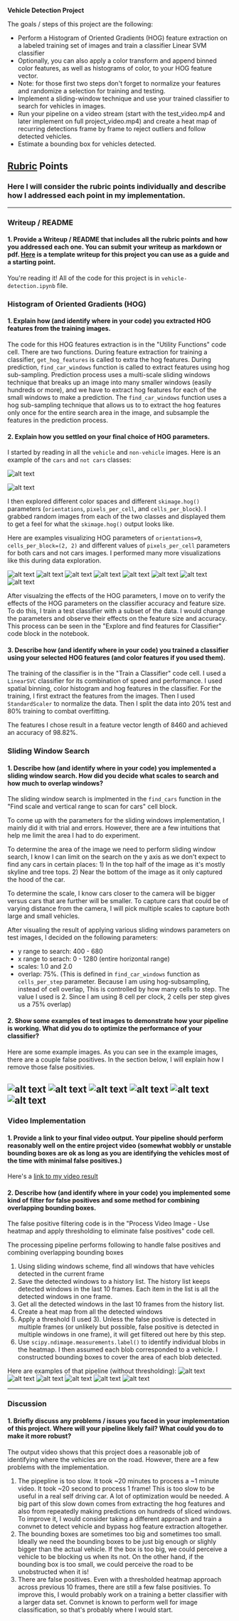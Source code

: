 **Vehicle Detection Project**

The goals / steps of this project are the following:

* Perform a Histogram of Oriented Gradients (HOG) feature extraction on a labeled training set of images and train a classifier Linear SVM classifier
* Optionally, you can also apply a color transform and append binned color features, as well as histograms of color, to your HOG feature vector. 
* Note: for those first two steps don't forget to normalize your features and randomize a selection for training and testing.
* Implement a sliding-window technique and use your trained classifier to search for vehicles in images.
* Run your pipeline on a video stream (start with the test_video.mp4 and later implement on full project_video.mp4) and create a heat map of recurring detections frame by frame to reject outliers and follow detected vehicles.
* Estimate a bounding box for vehicles detected.

## [Rubric](https://review.udacity.com/#!/rubrics/513/view) Points
### Here I will consider the rubric points individually and describe how I addressed each point in my implementation.  

---

### Writeup / README

#### 1. Provide a Writeup / README that includes all the rubric points and how you addressed each one.  You can submit your writeup as markdown or pdf.  [Here](https://github.com/udacity/CarND-Vehicle-Detection/blob/master/writeup_template.md) is a template writeup for this project you can use as a guide and a starting point.  

You're reading it! All of the code for this project is in `vehicle-detection.ipynb` file.

### Histogram of Oriented Gradients (HOG)

#### 1. Explain how (and identify where in your code) you extracted HOG features from the training images.

The code for this HOG features extraction is in the "Utility Functions" code cell. There are two functions. During feature extraction for training a classifier, `get_hog_features` is called to extra the hog features. During prediction, `find_car_windows` function is called to extract features using hog sub-sampling. Prediction process uses a multi-scale sliding windows technique that breaks up an image into many smaller windows (easily hundreds or more), and we have to extract  hog features for each of the small windows to make a prediction. The `find_car_windows` function uses a hog sub-sampling technique that allows us to to extract the hog features only once for the entire search area in the image, and subsample the features in the prediction process.

#### 2. Explain how you settled on your final choice of HOG parameters.

I started by reading in all the `vehicle` and `non-vehicle` images.  Here is an example of the `cars` and `not cars` classes:

![alt text](output_images/cars.png "cars example")

![alt text](output_images/notcars.png "cars example")

I then explored different color spaces and different `skimage.hog()` parameters (`orientations`, `pixels_per_cell`, and `cells_per_block`).  I grabbed random images from each of the two classes and displayed them to get a feel for what the `skimage.hog()` output looks like.

Here are examples visualizing HOG parameters of `orientations=9`, `cells_per_block=(2, 2)` and different values of `pixels_per_cell` parameters for both cars and not cars images. I performed many more visualizations like this during data exploration.

![alt text](output_images/car-hog-1.png " example")
![alt text](output_images/car-hog-2.png " example")
![alt text](output_images/car-hog-3.png " example")
![alt text](output_images/car-hog-4.png " example")
![alt text](output_images/notcar-hog-1.png " example")
![alt text](output_images/notcar-hog-2.png " example")
![alt text](output_images/notcar-hog-3.png " example")
![alt text](output_images/notcar-hog-4.png " example")

After visualzing the effects of the HOG parameters, I move on to verify the effects of the HOG parameters on the classifier accuracy and feature size. To do this, I train a test classifier with a subset of the data. I would change the parameters and observe their effects on the feature size and accuracy. This process can be seen in the "Explore and find features for Classifier" code block in the notebook. 

#### 3. Describe how (and identify where in your code) you trained a classifier using your selected HOG features (and color features if you used them).

The training of the classifier is in the "Train a Classifier" code cell. I used a `LinearSVC` classifier for its combination of speed and performance. I used spatial binning, color histogram and hog features in the classifier. For the training, I first extract the features from the images. Then I used `StandardScaler` to normalize the data. Then I split the data into 20% test and 80% training to combat overfitting. 

The features I chose result in a feature vector length of 8460 and achieved an accuracy of 98.82%.

### Sliding Window Search

#### 1. Describe how (and identify where in your code) you implemented a sliding window search.  How did you decide what scales to search and how much to overlap windows?

The sliding window search is implmented in the `find_cars` function in the "Find scale and vertical range to scan for cars" cell block.

To come up with the parameters for the sliding windows implementation, I mainly did it with trial and errors. However, there are a few intuitions that help me limit the area I had to do experiment. 

To determine the area of the image we need to perform sliding window search, I know I can limit on the search on the y axis as we don't expect to find any cars in certain places: 1) In the top half of the image as it's mostly skyline and tree tops. 2) Near the bottom of the image as it only captured the hood of the car. 

To determine the scale, I know cars closer to the camera will be bigger versus cars that are further will be smaller. To capture cars that could be of varying distance from the camera, I will pick multiple scales to capture both large and small vehicles.

After visualing the result of applying various sliding windows parameters on test images, I decided on the following parameters:
* y range to search: 400 - 680
* x range to serach: 0 - 1280 (entire horizontal range)
* scales: 1.0 and 2.0
* overlap: 75%. (This is defined in `find_car_windows` function as `cells_per_step` parameter. Because I am using hog-subsampling, instead of cell overlap, This is controlled by how many cells to step. The value I used is 2. Since I am using 8 cell per clock, 2 cells per step gives us a 75% overlap)

#### 2. Show some examples of test images to demonstrate how your pipeline is working.  What did you do to optimize the performance of your classifier?

Here are some example images. As you can see in the example images, there are a couple false positives. In the section below, I will explain how I remove those false positivies.

![alt text](output_images/result1.png " result")
![alt text](output_images/result2.png " result")
![alt text](output_images/result3.png " result")
![alt text](output_images/result4.png " result")
![alt text](output_images/result5.png " result")
![alt text](output_images/result6.png " result")
---

### Video Implementation

#### 1. Provide a link to your final video output.  Your pipeline should perform reasonably well on the entire project video (somewhat wobbly or unstable bounding boxes are ok as long as you are identifying the vehicles most of the time with minimal false positives.)

Here's a [link to my video result](https://www.youtube.com/watch?v=X-nqW_4AKtg)

#### 2. Describe how (and identify where in your code) you implemented some kind of filter for false positives and some method for combining overlapping bounding boxes.

The false positive filtering code is in the "Process Video Image - Use heatmap and apply thresholding to eliminate false positives" code cell.

The processing pipeline performs following to handle false positives and combining overlapping bounding boxes
1. Using sliding windows scheme, find all windows that have vehicles detected in the current frame
2. Save the detected windows to a history list. The history list keeps detected windows in the last 10 frames. Each item in the list is all the detected windows in one frame. 
3. Get all the detected windows in the last 10 frames from the history list.
4. Create a heat map from all the detected windows
5. Apply a threshold (I used 3). Unless the false positive is detected in multiple frames (or unlikely but possible, false positive is detected in multiple windows in one frame), it will get filtered out here by this step.
6. Use `scipy.ndimage.measurements.label()` to identify individual blobs in the heatmap.  I then assumed each blob corresponded to a vehicle.  I constructed bounding boxes to cover the area of each blob detected.  

Here are examples of that pipeline (without thresholding):
![alt text](output_images/pipeline1.png "pipeline")
![alt text](output_images/pipeline2.png "pipeline")
![alt text](output_images/pipeline3.png "pipeline")
![alt text](output_images/pipeline4.png "pipeline")
![alt text](output_images/pipeline5.png "pipeline")
![alt text](output_images/pipeline6.png "pipeline")

---

### Discussion

#### 1. Briefly discuss any problems / issues you faced in your implementation of this project.  Where will your pipeline likely fail?  What could you do to make it more robust?

The output video shows that this project does a reasonable job of identifying where the vehicles are on the road. However, there are a few problems with the implementation.
1. The pipepline is too slow. It took ~20 minutes to process a ~1 minute video. It took ~20 second to process 1 frame! This is too slow to be useful in a real self driving car. A lot of optimization would be needed. A big part of this slow down comes from extracting the hog features and also from repeatedly making predictions on hundreds of sliced windows. To improve it, I would consider taking a different approach and train a convnet to detect vehicle and bypass hog feature extraction altogether. 
2. The bounding boxes are sometimes too big and sometimes too small. Ideally we need the bounding boxes to be just big enough or slighly bigger than the actual vehicle. If the box is too big, we could perceive a vehicle to be blocking us when its not. On the other hand, if the bounding box is too small, we could perceive the road to be unobstructed when it is!
3. There are false positives. Even with a thresholded heatmap approach across previous 10 frames, there are still a few false positivies. To improve this, I would probably work on a training a better classifier with a larger data set. Convnet is known to perform well for image classification, so that's probably where I would start.
